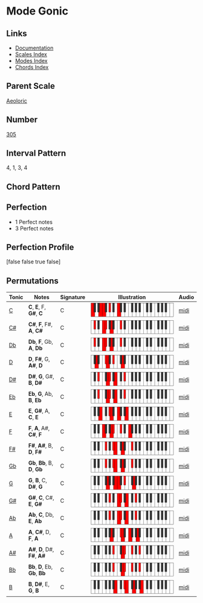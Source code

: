 # Mode Gonic

## Links

- [Documentation](index.md)
- [Scales Index](Scales.md)
- [Modes Index](Modes.md)
- [Chords Index](Chords.md)

## Parent Scale

[Aeoloric](ScaleAeoloric.md)

## Number

[305](https://ianring.com/musictheory/scales/305)

## Interval Pattern

4, 1, 3, 4

## Chord Pattern



## Perfection

- 1 Perfect notes
- 3 Perfect notes

## Perfection Profile

[false false true false]

## Permutations

| Tonic | Notes | Signature | Illustration | Audio |
|-------|-------|-----------|--------------|-------|
| [C](ModeCNaturalGonic.md) | **C**, **E**, F, **G#**, **C** | C | ![CNaturalGonic](ModeCNaturalGonic.png) | [midi](https://github.com/edipermadi/music/blob/main/docs/ModeCNaturalGonic.mid?raw=true) |
| [C#](ModeCSharpGonic.md) | **C#**, **F**, F#, **A**, **C#** | C | ![CSharpGonic](ModeCSharpGonic.png) | [midi](https://github.com/edipermadi/music/blob/main/docs/ModeCSharpGonic.mid?raw=true) |
| [Db](ModeDFlatGonic.md) | **Db**, **F**, Gb, **A**, **Db** | C | ![DFlatGonic](ModeDFlatGonic.png) | [midi](https://github.com/edipermadi/music/blob/main/docs/ModeDFlatGonic.mid?raw=true) |
| [D](ModeDNaturalGonic.md) | **D**, **F#**, G, **A#**, **D** | C | ![DNaturalGonic](ModeDNaturalGonic.png) | [midi](https://github.com/edipermadi/music/blob/main/docs/ModeDNaturalGonic.mid?raw=true) |
| [D#](ModeDSharpGonic.md) | **D#**, **G**, G#, **B**, **D#** | C | ![DSharpGonic](ModeDSharpGonic.png) | [midi](https://github.com/edipermadi/music/blob/main/docs/ModeDSharpGonic.mid?raw=true) |
| [Eb](ModeEFlatGonic.md) | **Eb**, **G**, Ab, **B**, **Eb** | C | ![EFlatGonic](ModeEFlatGonic.png) | [midi](https://github.com/edipermadi/music/blob/main/docs/ModeEFlatGonic.mid?raw=true) |
| [E](ModeENaturalGonic.md) | **E**, **G#**, A, **C**, **E** | C | ![ENaturalGonic](ModeENaturalGonic.png) | [midi](https://github.com/edipermadi/music/blob/main/docs/ModeENaturalGonic.mid?raw=true) |
| [F](ModeFNaturalGonic.md) | **F**, **A**, A#, **C#**, **F** | C | ![FNaturalGonic](ModeFNaturalGonic.png) | [midi](https://github.com/edipermadi/music/blob/main/docs/ModeFNaturalGonic.mid?raw=true) |
| [F#](ModeFSharpGonic.md) | **F#**, **A#**, B, **D**, **F#** | C | ![FSharpGonic](ModeFSharpGonic.png) | [midi](https://github.com/edipermadi/music/blob/main/docs/ModeFSharpGonic.mid?raw=true) |
| [Gb](ModeGFlatGonic.md) | **Gb**, **Bb**, B, **D**, **Gb** | C | ![GFlatGonic](ModeGFlatGonic.png) | [midi](https://github.com/edipermadi/music/blob/main/docs/ModeGFlatGonic.mid?raw=true) |
| [G](ModeGNaturalGonic.md) | **G**, **B**, C, **D#**, **G** | C | ![GNaturalGonic](ModeGNaturalGonic.png) | [midi](https://github.com/edipermadi/music/blob/main/docs/ModeGNaturalGonic.mid?raw=true) |
| [G#](ModeGSharpGonic.md) | **G#**, **C**, C#, **E**, **G#** | C | ![GSharpGonic](ModeGSharpGonic.png) | [midi](https://github.com/edipermadi/music/blob/main/docs/ModeGSharpGonic.mid?raw=true) |
| [Ab](ModeAFlatGonic.md) | **Ab**, **C**, Db, **E**, **Ab** | C | ![AFlatGonic](ModeAFlatGonic.png) | [midi](https://github.com/edipermadi/music/blob/main/docs/ModeAFlatGonic.mid?raw=true) |
| [A](ModeANaturalGonic.md) | **A**, **C#**, D, **F**, **A** | C | ![ANaturalGonic](ModeANaturalGonic.png) | [midi](https://github.com/edipermadi/music/blob/main/docs/ModeANaturalGonic.mid?raw=true) |
| [A#](ModeASharpGonic.md) | **A#**, **D**, D#, **F#**, **A#** | C | ![ASharpGonic](ModeASharpGonic.png) | [midi](https://github.com/edipermadi/music/blob/main/docs/ModeASharpGonic.mid?raw=true) |
| [Bb](ModeBFlatGonic.md) | **Bb**, **D**, Eb, **Gb**, **Bb** | C | ![BFlatGonic](ModeBFlatGonic.png) | [midi](https://github.com/edipermadi/music/blob/main/docs/ModeBFlatGonic.mid?raw=true) |
| [B](ModeBNaturalGonic.md) | **B**, **D#**, E, **G**, **B** | C | ![BNaturalGonic](ModeBNaturalGonic.png) | [midi](https://github.com/edipermadi/music/blob/main/docs/ModeBNaturalGonic.mid?raw=true) |
